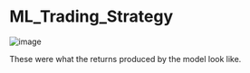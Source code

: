 # ML_Trading_Strategy

![image](https://github.com/user-attachments/assets/93d90f2f-b518-4713-878e-649397084e8a)

These were what the returns produced by the model look like.
